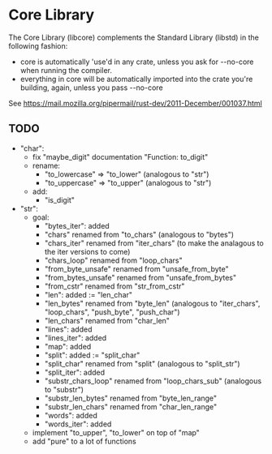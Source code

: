 # Core Library

The Core Library (libcore) complements the Standard Library (libstd) in the following fashion:

* core is automatically 'use'd in any crate, unless you ask for --no-core when running the compiler.
* everything in core will be automatically imported into the crate you're building, again, unless you pass --no-core

See https://mail.mozilla.org/pipermail/rust-dev/2011-December/001037.html

## TODO

* "char":
  * fix "maybe_digit" documentation "Function: to_digit"
  * rename:
      * "to_lowercase" => "to_lower" (analogous to "str")
      * "to_uppercase" => "to_upper" (analogous to "str")
  * add:
      * "is_digit"
* "str":
  * goal:
      * "bytes_iter": added
      * "chars" renamed from "to_chars" (analogous to "bytes")
      * "chars_iter" renamed from "iter_chars" (to make the analagous to the iter versions to come)
      * "chars_loop" renamed from "loop_chars"
      * "from_byte_unsafe" renamed from "unsafe_from_byte"
      * "from_bytes_unsafe" renamed from "unsafe_from_bytes"
      * "from_cstr" renamed from "str_from_cstr"
      * "len": added := "len_char"
      * "len_bytes" renamed from "byte_len" (analogous to "iter_chars", "loop_chars", "push_byte", "push_char")
      * "len_chars" renamed from "char_len"
      * "lines": added
      * "lines_iter": added
      * "map": added
      * "split": added  := "split_char"
      * "split_char" renamed from "split" (analogous to "split_str")
      * "split_iter": added
      * "substr_chars_loop" renamed from "loop_chars_sub" (analogous to "substr")
      * "substr_len_bytes" renamed from "byte_len_range"
      * "substr_len_chars" renamed from "char_len_range"
      * "words": added
      * "words_iter": added
  * implement "to_upper", "to_lower" on top of "map"
  * add "pure" to a lot of functions